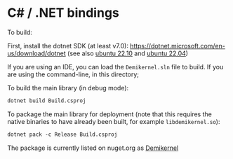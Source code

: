# C# / .NET bindings

To build:

First, install the dotnet SDK (at least v7.0): https://dotnet.microsoft.com/en-us/download/dotnet (see
  also [ubuntu 22.10](https://learn.microsoft.com/en-us/dotnet/core/install/linux-ubuntu#2210) and [ubuntu 22.04](https://learn.microsoft.com/en-us/dotnet/core/install/linux-ubuntu#2204))

If you are using an IDE, you can load the `Demikernel.sln` file to build. If you are using the command-line, in this directory;

To build the main library (in debug mode):

``` txt
dotnet build Build.csproj
```

To package the main library for deployment (note that this requires the native binaries to have already been built, for example `libdemikernel.so`):

``` txt
dotnet pack -c Release Build.csproj
```

The package is currently listed on nuget.org as [Demikernel](https://www.nuget.org/packages/Demikernel/)